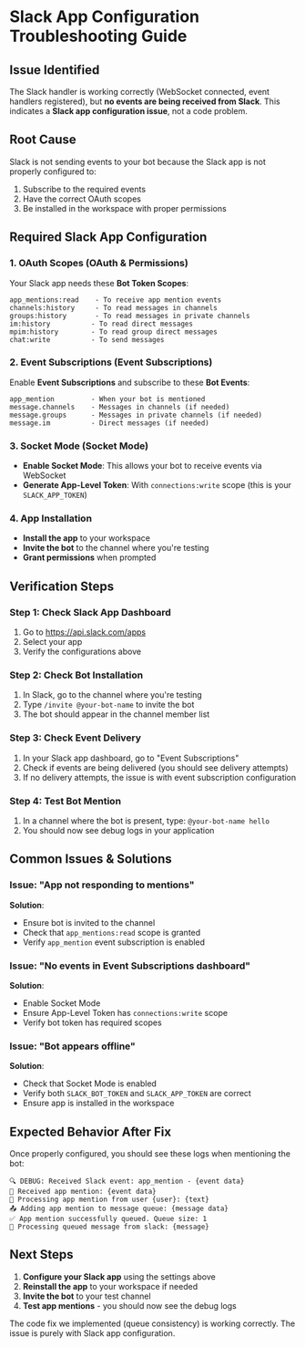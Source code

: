# Slack App Configuration Troubleshooting Guide

## Issue Identified

The Slack handler is working correctly (WebSocket connected, event handlers registered), but **no events are being received from Slack**. This indicates a **Slack app configuration issue**, not a code problem.

## Root Cause

Slack is not sending events to your bot because the Slack app is not properly configured to:

1. Subscribe to the required events
2. Have the correct OAuth scopes
3. Be installed in the workspace with proper permissions

## Required Slack App Configuration

### 1. OAuth Scopes (OAuth & Permissions)

Your Slack app needs these **Bot Token Scopes**:

```
app_mentions:read    - To receive app mention events
channels:history     - To read messages in channels
groups:history       - To read messages in private channels
im:history          - To read direct messages
mpim:history        - To read group direct messages
chat:write          - To send messages
```

### 2. Event Subscriptions (Event Subscriptions)

Enable **Event Subscriptions** and subscribe to these **Bot Events**:

```
app_mention         - When your bot is mentioned
message.channels    - Messages in channels (if needed)
message.groups      - Messages in private channels (if needed)
message.im          - Direct messages (if needed)
```

### 3. Socket Mode (Socket Mode)

- **Enable Socket Mode**: This allows your bot to receive events via WebSocket
- **Generate App-Level Token**: With `connections:write` scope (this is your `SLACK_APP_TOKEN`)

### 4. App Installation

- **Install the app** to your workspace
- **Invite the bot** to the channel where you're testing
- **Grant permissions** when prompted

## Verification Steps

### Step 1: Check Slack App Dashboard

1. Go to https://api.slack.com/apps
2. Select your app
3. Verify the configurations above

### Step 2: Check Bot Installation

1. In Slack, go to the channel where you're testing
2. Type `/invite @your-bot-name` to invite the bot
3. The bot should appear in the channel member list

### Step 3: Check Event Delivery

1. In your Slack app dashboard, go to "Event Subscriptions"
2. Check if events are being delivered (you should see delivery attempts)
3. If no delivery attempts, the issue is with event subscription configuration

### Step 4: Test Bot Mention

1. In a channel where the bot is present, type: `@your-bot-name hello`
2. You should now see debug logs in your application

## Common Issues & Solutions

### Issue: "App not responding to mentions"

**Solution**:

- Ensure bot is invited to the channel
- Check that `app_mentions:read` scope is granted
- Verify `app_mention` event subscription is enabled

### Issue: "No events in Event Subscriptions dashboard"

**Solution**:

- Enable Socket Mode
- Ensure App-Level Token has `connections:write` scope
- Verify bot token has required scopes

### Issue: "Bot appears offline"

**Solution**:

- Check that Socket Mode is enabled
- Verify both `SLACK_BOT_TOKEN` and `SLACK_APP_TOKEN` are correct
- Ensure app is installed in the workspace

## Expected Behavior After Fix

Once properly configured, you should see these logs when mentioning the bot:

```
🔍 DEBUG: Received Slack event: app_mention - {event data}
🔔 Received app mention: {event data}
📢 Processing app mention from user {user}: {text}
📤 Adding app mention to message queue: {message data}
✅ App mention successfully queued. Queue size: 1
📨 Processing queued message from slack: {message}
```

## Next Steps

1. **Configure your Slack app** using the settings above
2. **Reinstall the app** to your workspace if needed
3. **Invite the bot** to your test channel
4. **Test app mentions** - you should now see the debug logs

The code fix we implemented (queue consistency) is working correctly. The issue is purely with Slack app configuration.
